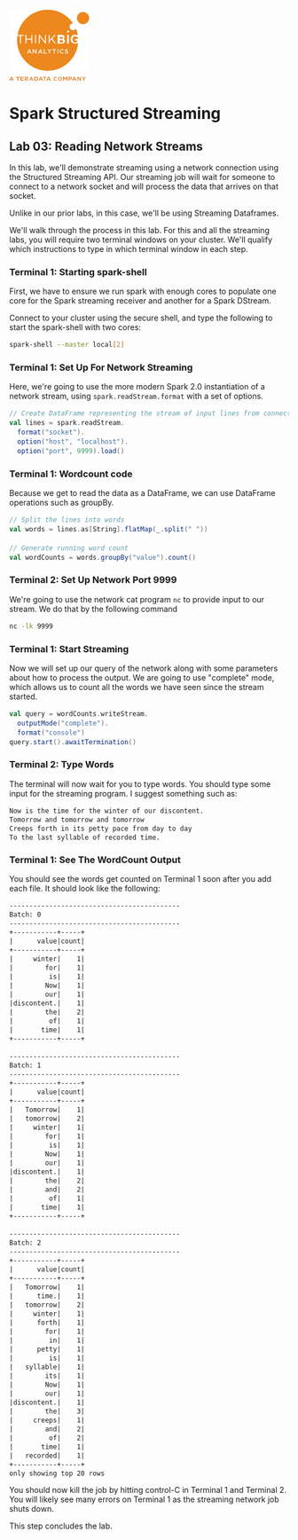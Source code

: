 ![](../../images/ThinkBig_logo_ORANGE-RGB_tiny.png)

# Spark Structured Streaming
## Lab 03: Reading Network Streams
In this lab, we'll demonstrate streaming using a network connection using the Structured Streaming API. Our streaming job will wait for someone to connect to a network socket and will process the data that arrives on that socket.

Unlike in our prior labs, in this case, we'll be using Streaming Dataframes.

We'll walk through the process in this lab. For this and all the streaming labs, you will require two terminal windows on your cluster. We'll qualify which instructions to type in which terminal window in each step.

### Terminal 1: Starting spark-shell

First, we have to ensure we run spark with enough cores to populate one core for the Spark streaming receiver and another for a Spark DStream. 

Connect to your cluster using the secure shell, and type the following to start the spark-shell with two cores:

```bash
spark-shell --master local[2]
```

### Terminal 1: Set Up For Network Streaming
Here, we're going to use the more modern Spark 2.0 instantiation of a network stream, using `spark.readStream.format` with a set of options.

~~~scala
// Create DataFrame representing the stream of input lines from connection to localhost:9999
val lines = spark.readStream.
  format("socket").
  option("host", "localhost").
  option("port", 9999).load()
~~~

### Terminal 1: Wordcount code

Because we get to read the data as a DataFrame, we can use DataFrame operations such as groupBy.

~~~scala
// Split the lines into words
val words = lines.as[String].flatMap(_.split(" "))

// Generate running word count
val wordCounts = words.groupBy("value").count()
~~~

### Terminal 2: Set Up Network Port 9999

We're going to use the network cat program `nc` to provide input to our stream. We do that by the following command

~~~ bash
nc -lk 9999
~~~

### Terminal 1: Start Streaming

Now we will set up our query of the network along with some parameters about how to process the output. We are going to use "complete" mode, which allows us to count all the words we have seen since the stream started.

~~~scala
val query = wordCounts.writeStream.
  outputMode("complete").
  format("console")
query.start().awaitTermination()
~~~

### Terminal 2: Type Words
The terminal will now wait for you to type words. You should type some input for the streaming program. I suggest something such as:

```
Now is the time for the winter of our discontent.
Tomorrow and tomorrow and tomorrow
Creeps forth in its petty pace from day to day
To the last syllable of recorded time.
```

### Terminal 1: See The WordCount Output
You should see the words get counted on Terminal 1 soon after you add each file. It should look like the following:

~~~
-------------------------------------------
Batch: 0
-------------------------------------------
+-----------+-----+                                                             
|      value|count|
+-----------+-----+
|     winter|    1|
|        for|    1|
|         is|    1|
|        Now|    1|
|        our|    1|
|discontent.|    1|
|        the|    2|
|         of|    1|
|       time|    1|
+-----------+-----+

-------------------------------------------
Batch: 1
-------------------------------------------
+-----------+-----+                                                             
|      value|count|
+-----------+-----+
|   Tomorrow|    1|
|   tomorrow|    2|
|     winter|    1|
|        for|    1|
|         is|    1|
|        Now|    1|
|        our|    1|
|discontent.|    1|
|        the|    2|
|        and|    2|
|         of|    1|
|       time|    1|
+-----------+-----+

-------------------------------------------
Batch: 2
-------------------------------------------
+-----------+-----+                                                             
|      value|count|
+-----------+-----+
|   Tomorrow|    1|
|      time.|    1|
|   tomorrow|    2|
|     winter|    1|
|      forth|    1|
|        for|    1|
|         in|    1|
|      petty|    1|
|         is|    1|
|   syllable|    1|
|        its|    1|
|        Now|    1|
|        our|    1|
|discontent.|    1|
|        the|    3|
|     creeps|    1|
|        and|    2|
|         of|    2|
|       time|    1|
|   recorded|    1|
+-----------+-----+
only showing top 20 rows

~~~

You should now kill the job by hitting control-C in Terminal 1 and Terminal 2. You will likely see many errors on Terminal 1 as the streaming network job shuts down.

This step concludes the lab.






